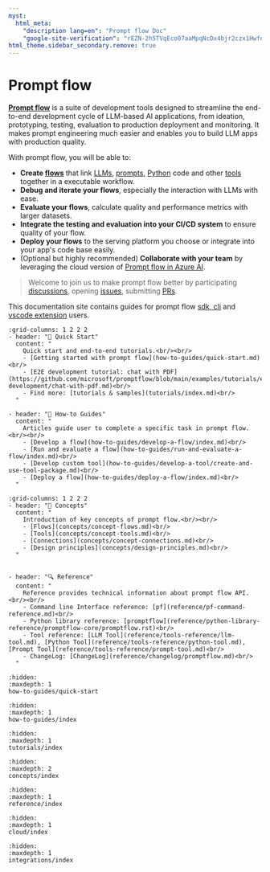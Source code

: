 ```yaml
---
myst:
  html_meta:
    "description lang=en": "Prompt flow Doc"
    "google-site-verification": "rEZN-2h5TVqEco07aaMpqNcDx4bjr2czx1Hwfoxydrg"
html_theme.sidebar_secondary.remove: true
---
```


# Prompt flow

[**Prompt flow**](https://github.com/microsoft/promptflow) is a suite of development tools designed to streamline the end-to-end development cycle of LLM-based AI applications, from ideation, prototyping, testing, evaluation to production deployment and monitoring. It makes prompt engineering much easier and enables you to build LLM apps with production quality.

With prompt flow, you will be able to:

- **Create [flows](./concepts/concept-flows.md)** that link [LLMs](./reference/tools-reference/llm-tool.md), [prompts](./reference/tools-reference/prompt-tool.md), [Python](./reference/tools-reference/python-tool.md) code and other [tools](./concepts/concept-tools.md) together in a executable workflow.
- **Debug and iterate your flows**, especially the interaction with LLMs with ease.
- **Evaluate your flows**, calculate quality and performance metrics with larger datasets.
- **Integrate the testing and evaluation into your CI/CD system** to ensure quality of your flow.
- **Deploy your flows** to the serving platform you choose or integrate into your app's code base easily.
- (Optional but highly recommended) **Collaborate with your team** by leveraging the cloud version of [Prompt flow in Azure AI](https://learn.microsoft.com/en-us/azure/machine-learning/prompt-flow/overview-what-is-prompt-flow?view=azureml-api-2).

> Welcome to join us to make prompt flow better by
> participating [discussions](https://github.com/microsoft/promptflow/discussions),
> opening [issues](https://github.com/microsoft/promptflow/issues/new/choose),
> submitting [PRs](https://github.com/microsoft/promptflow/pulls).

This documentation site contains guides for prompt flow [sdk, cli](https://pypi.org/project/promptflow/) and [vscode extension](https://marketplace.visualstudio.com/items?itemName=prompt-flow.prompt-flow) users.

```{gallery-grid}
:grid-columns: 1 2 2 2
- header: "🚀 Quick Start"
  content: "
    Quick start and end-to-end tutorials.<br/><br/>
    - [Getting started with prompt flow](how-to-guides/quick-start.md)<br/>
    - [E2E development tutorial: chat with PDF](https://github.com/microsoft/promptflow/blob/main/examples/tutorials/e2e-development/chat-with-pdf.md)<br/>
    - Find more: [tutorials & samples](tutorials/index.md)<br/>
  "

- header: "📒 How-to Guides"
  content: "
    Articles guide user to complete a specific task in prompt flow.<br/><br/>
    - [Develop a flow](how-to-guides/develop-a-flow/index.md)<br/>
    - [Run and evaluate a flow](how-to-guides/run-and-evaluate-a-flow/index.md)<br/>
    - [Develop custom tool](how-to-guides/develop-a-tool/create-and-use-tool-package.md)<br/>
    - [Deploy a flow](how-to-guides/deploy-a-flow/index.md)<br/>
  "
```

```{gallery-grid}
:grid-columns: 1 2 2 2
- header: "📑 Concepts"
  content: "
    Introduction of key concepts of prompt flow.<br/><br/>
    - [Flows](concepts/concept-flows.md)<br/>
    - [Tools](concepts/concept-tools.md)<br/>
    - [Connections](concepts/concept-connections.md)<br/>
    - [Design principles](concepts/design-principles.md)<br/>
  "


- header: "🔍 Reference"
  content: "
    Reference provides technical information about prompt flow API.<br/><br/>
    - Command line Interface reference: [pf](reference/pf-command-reference.md)<br/>
    - Python library reference: [promptflow](reference/python-library-reference/promptflow-core/promptflow.rst)<br/>
    - Tool reference: [LLM Tool](reference/tools-reference/llm-tool.md), [Python Tool](reference/tools-reference/python-tool.md), [Prompt Tool](reference/tools-reference/prompt-tool.md)<br/>
    - ChangeLog: [ChangeLog](reference/changelog/promptflow.md)<br/>
  "
```

```{toctree}
:hidden:
:maxdepth: 1
how-to-guides/quick-start
```

```{toctree}
:hidden:
:maxdepth: 1
how-to-guides/index
```

```{toctree}
:hidden:
:maxdepth: 1
tutorials/index
```

```{toctree}
:hidden:
:maxdepth: 2
concepts/index
```

```{toctree}
:hidden:
:maxdepth: 1
reference/index
```

```{toctree}
:hidden:
:maxdepth: 1
cloud/index
```

```{toctree}
:hidden:
:maxdepth: 1
integrations/index
```